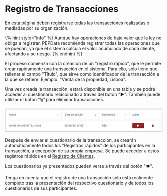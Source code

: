 # Registro de Transacciones

En esta página deben registrarse todas las transacciones realizadas o mediadas por su organización.

{% hint style="info" %}
Aunque hay operaciones de bajo valor que la ley no obliga a registrar, PEPData recomienda registrar todas las operaciones que se puedan, ya que el sistema calcula el valor acumulado de cada cliente, afectando a su riesgo.
{% endhint %}

El proceso comienza con la creación de un "registro rápido", que le permite crear rápidamente una transacción en el sistema. Para ello, sólo tiene que rellenar el campo "Título", que sirve como identificador de la transacción a la que se refiere. Ejemplo: "Venta de la propiedad, Lisboa".

Una vez creada la transacción, estará disponible en una tabla y se podrá acceder al cuestionario relacionado a través del botón "▶". También puede utilizar el botón “🗑️"para eliminar transacciones.

![Tabla de transacciones](../../.gitbook/assets/image%20%2821%29.png)

Después de enviar el cuestionario de la transacción, se crearán automáticamente todos los "Registros rápidos" de los participantes en la transacción, a excepción de su propia empresa. Se puede acceder a estos registros rápidos en el [Registro de Clientes](../registo-de-clientes/). 

Los cuestionarios ya presentados pueden verse a través del botón "👁". 

Tenga en cuenta que el registro de una transacción sólo está realmente completo tras la presentación del respectivo cuestionario y de todos los cuestionarios de sus participantes.


